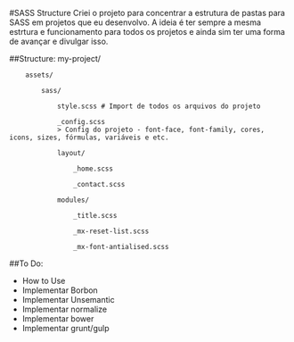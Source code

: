 #SASS Structure
Criei o projeto para concentrar a estrutura de pastas para SASS em projetos que eu desenvolvo. A ideia é ter sempre a mesma estrtura e funcionamento para todos os projetos e ainda sim ter uma forma de avançar e divulgar isso.

##Structure:
my-project/

		assets/

			sass/

				style.scss # Import de todos os arquivos do projeto
		
				_config.scss
				> Config do projeto - font-face, font-family, cores, icons, sizes, fórmulas, variáveis e etc.
		
				layout/
		
					_home.scss
		
					_contact.scss
		
				modules/
		
					_title.scss
		
					_mx-reset-list.scss
		
					_mx-font-antialised.scss


##To Do:
* How to Use
* Implementar Borbon
* Implementar Unsemantic
* Implementar normalize
* Implementar bower
* Implementar grunt/gulp
